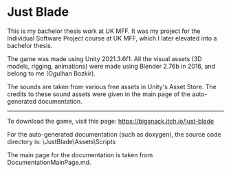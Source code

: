 # Just Blade

This is my bachelor thesis work at UK MFF. It was my project for the Individual Software Project course at UK MFF, which I later elevated into a bachelor thesis.

The game was made using Unity 2021.3.6f1. All the visual assets (3D models, rigging, animations) were made using Blender 2.76b in 2016, and belong to me (Ogulhan Bozkir).

The sounds are taken from various free assets in Unity's Asset Store. The credits to these sound assets were given in the main page of the auto-generated documentation.

-----

To download the game, visit this page: https://bigsnack.itch.io/just-blade

For the auto-generated documentation (such as doxygen), the source code directory is: \JustBlade\Assets\Scripts

The main page for the documentation is taken from DocumentationMainPage.md.

